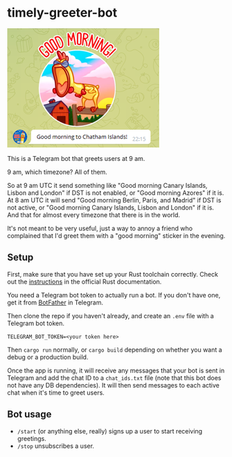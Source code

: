 # timely-greeter-bot

![Screenshot of the bot in action](sample.png)

This is a Telegram bot that greets users at 9 am.

9 am, which timezone? All of them.

So at 9 am UTC it send something like "Good morning Canary Islands, Lisbon and
London" if DST is not enabled, or "Good morning Azores" if it is. At 8 am UTC it
will send "Good morning Berlin, Paris, and Madrid" if DST is not active, or "Good
morning Canary Islands, Lisbon and London" if it is. And that for almost every
timezone that there is in the world.

It's not meant to be very useful, just a way to annoy a friend who complained that
I'd greet them with a "good morning" sticker in the evening.

## Setup

First, make sure that you have set up your Rust toolchain correctly. Check out
the [instructions](https://rust-lang.github.io/rustup/installation/index.html)
in the official Rust documentation.

You need a Telegram bot token to actually run a bot. If you don't have one, get it
from [BotFather](https://t.me/BotFather) in Telegram.

Then clone the repo if you haven't already, and create an `.env` file with a
Telegram bot token.

```
TELEGRAM_BOT_TOKEN=<your token here>
```

Then `cargo run` normally, or `cargo build` depending on whether you want a
debug or a production build.

Once the app is running, it will receive any messages that your bot is sent
in Telegram and add the chat ID to a `chat_ids.txt` file (note that this bot does
not have any DB dependencies). It will then send messages to each active chat when
it's time to greet users.

## Bot usage

- `/start` (or anything else, really) signs up a user to start receiving greetings.
- `/stop` unsubscribes a user.
